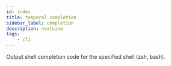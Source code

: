 ```yaml
---
id: index
title: temporal completion
sidebar_label: completion
description: nextLine
tags:
	- cli
---
```



Output shell completion code for the specified shell (zsh, bash).

